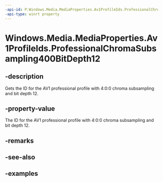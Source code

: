 ```yaml
---
-api-id: P:Windows.Media.MediaProperties.Av1ProfileIds.ProfessionalChromaSubsampling400BitDepth12
-api-type: winrt property
---
```


# Windows.Media.MediaProperties.Av1ProfileIds.ProfessionalChromaSubsampling400BitDepth12

<!--
public static int ProfessionalChromaSubsampling400BitDepth12 { get; }
-->


## -description

Gets the ID for the AV1 professional profile with 4:0:0 chroma subsampling and bit depth 12.

## -property-value

The ID for the AV1 professional profile with 4:0:0 chroma subsampling and bit depth 12.

## -remarks

## -see-also

## -examples


